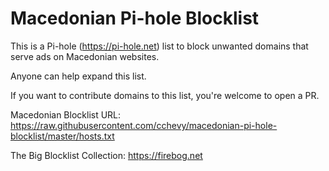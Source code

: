 # Macedonian Pi-hole Blocklist

This is a Pi-hole (https://pi-hole.net) list to block unwanted domains that serve ads on Macedonian websites.

Anyone can help expand this list.  

If you want to contribute domains to this list, you're welcome to open a PR.

Macedonian Blocklist URL: https://raw.githubusercontent.com/cchevy/macedonian-pi-hole-blocklist/master/hosts.txt

The Big Blocklist Collection: https://firebog.net
